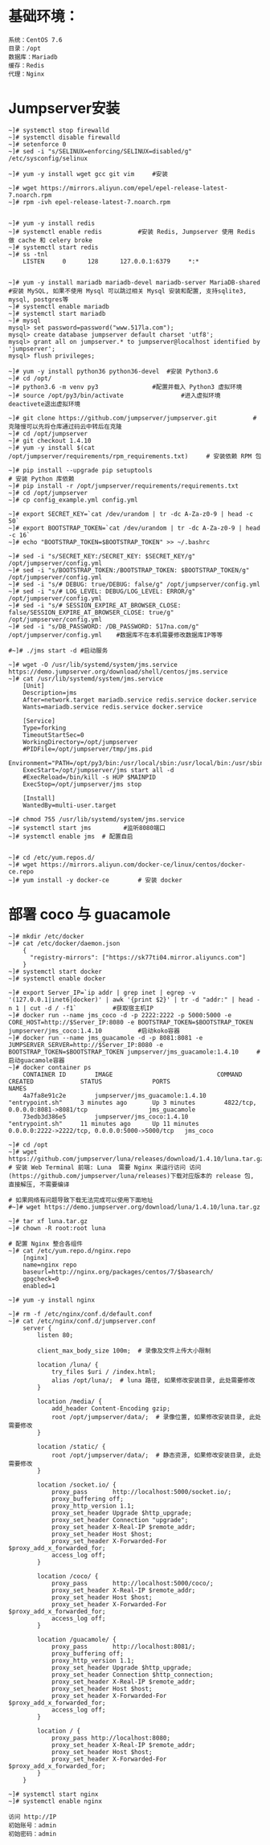 # 基础环境：
	系统：CentOS 7.6
	目录：/opt
	数据库：Mariadb
	缓存：Redis
	代理：Nginx

# Jumpserver安装

	~]# systemctl stop firewalld 
	~]# systemctl disable firewalld
	~]# setenforce 0
	~]# sed -i "s/SELINUX=enforcing/SELINUX=disabled/g" /etc/sysconfig/selinux  

	~]# yum -y install wget gcc git vim		#安装
	
	~]# wget https://mirrors.aliyun.com/epel/epel-release-latest-7.noarch.rpm	
	~]# rpm -ivh epel-release-latest-7.noarch.rpm
	
	
	~]# yum -y install redis
	~]# systemctl enable redis			#安装 Redis, Jumpserver 使用 Redis 做 cache 和 celery broke
	~]# systemctl start redis		
	~]# ss -tnl
		LISTEN     0      128      127.0.0.1:6379     *:*    

	
	~]# yum -y install mariadb mariadb-devel mariadb-server MariaDB-shared		#安装 MySQL, 如果不使用 Mysql 可以跳过相关 Mysql 安装和配置, 支持sqlite3, mysql, postgres等
	~]# systemctl enable mariadb
	~]# systemctl start mariadb
	~]# mysql
	mysql> set password=password("www.517la.com");
	mysql> create database jumpserver default charset 'utf8';
	mysql> grant all on jumpserver.* to jumpserver@localhost identified by 'jumpserver';
	mysql> flush privileges;

	~]# yum -y install python36 python36-devel	#安装 Python3.6
	~]# cd /opt/
	~]# python3.6 -m venv py3				#配置并载入 Python3 虚拟环境
	~]# source /opt/py3/bin/activate				#进入虚拟环境  deactivete退出虚拟环境

	~]# git clone https://github.com/jumpserver/jumpserver.git			#克隆慢可以先将仓库通过码云中转后在克隆
	~]# cd /opt/jumpserver
	~]# git checkout 1.4.10
	~]# yum -y install $(cat /opt/jumpserver/requirements/rpm_requirements.txt)		# 安装依赖 RPM 包

	~]# pip install --upgrade pip setuptools									# 安装 Python 库依赖
	~]# pip install -r /opt/jumpserver/requirements/requirements.txt
	~]# cd /opt/jumpserver
	~]# cp config_example.yml config.yml

	~]# export SECRET_KEY=`cat /dev/urandom | tr -dc A-Za-z0-9 | head -c 50`
	~]# export BOOTSTRAP_TOKEN=`cat /dev/urandom | tr -dc A-Za-z0-9 | head -c 16`
	~]# echo "BOOTSTRAP_TOKEN=$BOOTSTRAP_TOKEN" >> ~/.bashrc

	~]# sed -i "s/SECRET_KEY:/SECRET_KEY: $SECRET_KEY/g" /opt/jumpserver/config.yml
	~]# sed -i "s/BOOTSTRAP_TOKEN:/BOOTSTRAP_TOKEN: $BOOTSTRAP_TOKEN/g" /opt/jumpserver/config.yml
	~]# sed -i "s/# DEBUG: true/DEBUG: false/g" /opt/jumpserver/config.yml
	~]# sed -i "s/# LOG_LEVEL: DEBUG/LOG_LEVEL: ERROR/g" /opt/jumpserver/config.yml 
	~]# sed -i "s/# SESSION_EXPIRE_AT_BROWSER_CLOSE: false/SESSION_EXPIRE_AT_BROWSER_CLOSE: true/g" /opt/jumpserver/config.yml
	~]# sed -i "s/DB_PASSWORD: /DB_PASSWORD: 517na.com/g" /opt/jumpserver/config.yml	#数据库不在本机需要修改数据库IP等等

	#~]# ./jms start -d	#启动服务 

	~]# wget -O /usr/lib/systemd/system/jms.service https://demo.jumpserver.org/download/shell/centos/jms.service
	~]# cat /usr/lib/systemd/system/jms.service 
		[Unit]
		Description=jms
		After=network.target mariadb.service redis.service docker.service
		Wants=mariadb.service redis.service docker.service
		
		[Service]
		Type=forking
		TimeoutStartSec=0
		WorkingDirectory=/opt/jumpserver
		#PIDFile=/opt/jumpserver/tmp/jms.pid
		Environment="PATH=/opt/py3/bin:/usr/local/sbin:/usr/local/bin:/usr/sbin:/usr/bin:/root/bin"
		ExecStart=/opt/jumpserver/jms start all -d
		#ExecReload=/bin/kill -s HUP $MAINPID
		ExecStop=/opt/jumpserver/jms stop
		
		[Install]
		WantedBy=multi-user.target

	~]# chmod 755 /usr/lib/systemd/system/jms.service
	~]# systemctl start jms			#监听8080端口
	~]# systemctl enable jms  # 配置自启

	
	~]# cd /etc/yum.repos.d/
	~]# wget https://mirrors.aliyun.com/docker-ce/linux/centos/docker-ce.repo
	~]# yum install -y docker-ce		# 安装 docker 
# 部署 coco 与 guacamole
	~]# mkdir /etc/docker
	~]# cat /etc/docker/daemon.json 
		{
		  "registry-mirrors": ["https://sk77ti04.mirror.aliyuncs.com"]
		}
	~]# systemctl start docker
	~]# systemctl enable docker

	~]# export Server_IP=`ip addr | grep inet | egrep -v '(127.0.0.1|inet6|docker)' | awk '{print $2}' | tr -d "addr:" | head -n 1 | cut -d / -f1`			#获取宿主机IP
	~]# docker run --name jms_coco -d -p 2222:2222 -p 5000:5000 -e CORE_HOST=http://$Server_IP:8080 -e BOOTSTRAP_TOKEN=$BOOTSTRAP_TOKEN jumpserver/jms_coco:1.4.10			#启动koko容器
	~]# docker run --name jms_guacamole -d -p 8081:8081 -e JUMPSERVER_SERVER=http://$Server_IP:8080 -e BOOTSTRAP_TOKEN=$BOOTSTRAP_TOKEN jumpserver/jms_guacamole:1.4.10		#启动guacamole容器
	~]# docker container ps
		CONTAINER ID        IMAGE                             COMMAND             CREATED             STATUS              PORTS                                            NAMES
		4a7fa8e91c2e        jumpserver/jms_guacamole:1.4.10   "entrypoint.sh"     3 minutes ago       Up 3 minutes        4822/tcp, 0.0.0.0:8081->8081/tcp                 jms_guacamole
		73edb3d386e5        jumpserver/jms_coco:1.4.10        "entrypoint.sh"     11 minutes ago      Up 11 minutes       0.0.0.0:2222->2222/tcp, 0.0.0.0:5000->5000/tcp   jms_coco

	~]# cd /opt
	~]# wget https://github.com/jumpserver/luna/releases/download/1.4.10/luna.tar.gz		# 安装 Web Terminal 前端: Luna  需要 Nginx 来运行访问 访问(https://github.com/jumpserver/luna/releases)下载对应版本的 release 包, 直接解压, 不需要编译

	# 如果网络有问题导致下载无法完成可以使用下面地址
	#~]# wget https://demo.jumpserver.org/download/luna/1.4.10/luna.tar.gz

	~]# tar xf luna.tar.gz
	~]# chown -R root:root luna

	# 配置 Nginx 整合各组件
	~]# cat /etc/yum.repo.d/nginx.repo 
		[nginx]
		name=nginx repo
		baseurl=http://nginx.org/packages/centos/7/$basearch/
		gpgcheck=0
		enabled=1
			
	~]# yum -y install nginx

	~]# rm -f /etc/nginx/conf.d/default.conf 
	~]# cat /etc/nginx/conf.d/jumpserver.conf
		server {
		    listen 80;
		
		    client_max_body_size 100m;  # 录像及文件上传大小限制
		
		    location /luna/ {
		        try_files $uri / /index.html;
		        alias /opt/luna/;  # luna 路径, 如果修改安装目录, 此处需要修改
		    }
		
		    location /media/ {
		        add_header Content-Encoding gzip;
		        root /opt/jumpserver/data/;  # 录像位置, 如果修改安装目录, 此处需要修改
		    }
		
		    location /static/ {
		        root /opt/jumpserver/data/;  # 静态资源, 如果修改安装目录, 此处需要修改
		    }
		
		    location /socket.io/ {
		        proxy_pass       http://localhost:5000/socket.io/;
		        proxy_buffering off;
		        proxy_http_version 1.1;
		        proxy_set_header Upgrade $http_upgrade;
		        proxy_set_header Connection "upgrade";
		        proxy_set_header X-Real-IP $remote_addr;
		        proxy_set_header Host $host;
		        proxy_set_header X-Forwarded-For $proxy_add_x_forwarded_for;
		        access_log off;
		    }
		
		    location /coco/ {
		        proxy_pass       http://localhost:5000/coco/;
		        proxy_set_header X-Real-IP $remote_addr;
		        proxy_set_header Host $host;
		        proxy_set_header X-Forwarded-For $proxy_add_x_forwarded_for;
		        access_log off;
		    }
		
		    location /guacamole/ {
		        proxy_pass       http://localhost:8081/;
		        proxy_buffering off;
		        proxy_http_version 1.1;
		        proxy_set_header Upgrade $http_upgrade;
		        proxy_set_header Connection $http_connection;
		        proxy_set_header X-Real-IP $remote_addr;
		        proxy_set_header Host $host;
		        proxy_set_header X-Forwarded-For $proxy_add_x_forwarded_for;
		        access_log off;
		    }
		
		    location / {
		        proxy_pass http://localhost:8080;
		        proxy_set_header X-Real-IP $remote_addr;
		        proxy_set_header Host $host;
		        proxy_set_header X-Forwarded-For $proxy_add_x_forwarded_for;
		    }
		}

	~]# systemctl start nginx
	~]# systemctl enable nginx

	访问 http://IP 
	初始账号：admin
	初始密码：admin
	